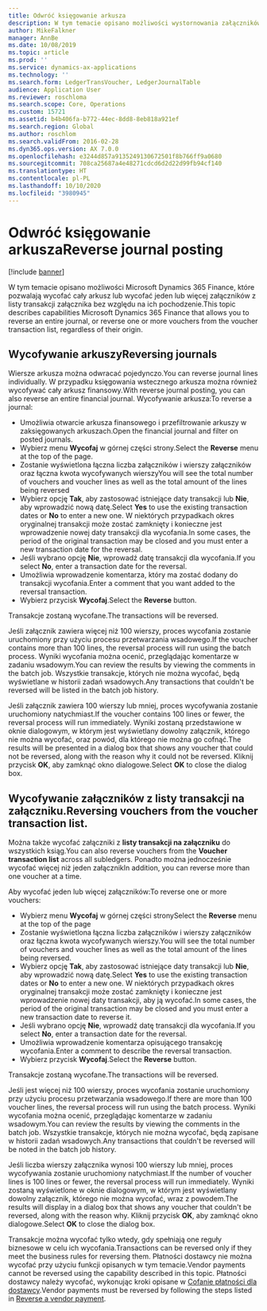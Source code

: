 ```yaml
---
title: Odwróć księgowanie arkusza
description: W tym temacie opisano możliwości wystornowania załączników z listy transakcji na załączniku lub z arkuszy finansowych.
author: MikeFalkner
manager: AnnBe
ms.date: 10/08/2019
ms.topic: article
ms.prod: ''
ms.service: dynamics-ax-applications
ms.technology: ''
ms.search.form: LedgerTransVoucher, LedgerJournalTable
audience: Application User
ms.reviewer: roschloma
ms.search.scope: Core, Operations
ms.custom: 15721
ms.assetid: b4b406fa-b772-44ec-8dd8-8eb818a921ef
ms.search.region: Global
ms.author: roschlom
ms.search.validFrom: 2016-02-28
ms.dyn365.ops.version: AX 7.0.0
ms.openlocfilehash: e3244d857a9135249130672501f8b766ff9a0680
ms.sourcegitcommit: 708ca25687a4e48271cdcd6d2d22d99fb94cf140
ms.translationtype: HT
ms.contentlocale: pl-PL
ms.lasthandoff: 10/10/2020
ms.locfileid: "3980945"
---
```

# <a name="reverse-journal-posting"></a><span data-ttu-id="58ce6-103">Odwróć księgowanie arkusza</span><span class="sxs-lookup"><span data-stu-id="58ce6-103">Reverse journal posting</span></span>

[!include [banner](../includes/banner.md)]

<span data-ttu-id="58ce6-104">W tym temacie opisano możliwości Microsoft Dynamics 365 Finance, które pozwalają wycofać cały arkusz lub wycofać jeden lub więcej załączników z listy transakcji załącznika bez względu na ich pochodzenie.</span><span class="sxs-lookup"><span data-stu-id="58ce6-104">This topic describes capabilities Microsoft Dynamics 365 Finance that allows you to reverse an entire journal, or reverse one or more vouchers from the voucher transaction list, regardless of their origin.</span></span> 

## <a name="reversing-journals"></a><span data-ttu-id="58ce6-105">Wycofywanie arkuszy</span><span class="sxs-lookup"><span data-stu-id="58ce6-105">Reversing journals</span></span>

<span data-ttu-id="58ce6-106">Wiersze arkusza można odwracać pojedynczo.</span><span class="sxs-lookup"><span data-stu-id="58ce6-106">You can reverse journal lines individually.</span></span> <span data-ttu-id="58ce6-107">W przypadku księgowania wstecznego arkusza można również wycofywać cały arkusz finansowy.</span><span class="sxs-lookup"><span data-stu-id="58ce6-107">With reverse journal posting, you can also reverse an entire financial journal.</span></span> <span data-ttu-id="58ce6-108">Wycofywanie arkusza:</span><span class="sxs-lookup"><span data-stu-id="58ce6-108">To reverse a journal:</span></span> 

- <span data-ttu-id="58ce6-109">Umożliwia otwarcie arkusza finansowego i przefiltrowanie arkuszy w zaksięgowanych arkuszach.</span><span class="sxs-lookup"><span data-stu-id="58ce6-109">Open the financial journal and filter on posted journals.</span></span>
- <span data-ttu-id="58ce6-110">Wybierz menu **Wycofaj** w górnej części strony.</span><span class="sxs-lookup"><span data-stu-id="58ce6-110">Select the **Reverse** menu at the top of the page.</span></span>
- <span data-ttu-id="58ce6-111">Zostanie wyświetlona łączna liczba załączników i wierszy załączników oraz łączna kwota wycofywanych wierszy</span><span class="sxs-lookup"><span data-stu-id="58ce6-111">You will see the total number of vouchers and voucher lines as well as the total amount of the lines being reversed</span></span>
- <span data-ttu-id="58ce6-112">Wybierz opcję **Tak**, aby zastosować istniejące daty transakcji lub **Nie**, aby wprowadzić nową datę.</span><span class="sxs-lookup"><span data-stu-id="58ce6-112">Select **Yes** to use the existing transaction dates or **No** to enter a new one.</span></span> <span data-ttu-id="58ce6-113">W niektórych przypadkach okres oryginalnej transakcji może zostać zamknięty i konieczne jest wprowadzenie nowej daty transakcji dla wycofania.</span><span class="sxs-lookup"><span data-stu-id="58ce6-113">In some cases, the period of the original transaction may be closed and you must enter a new transaction date for the reversal.</span></span>
- <span data-ttu-id="58ce6-114">Jeśli wybrano opcję **Nie**, wprowadź datę transakcji dla wycofania.</span><span class="sxs-lookup"><span data-stu-id="58ce6-114">If you select **No**, enter a transaction date for the reversal.</span></span> 
- <span data-ttu-id="58ce6-115">Umożliwia wprowadzenie komentarza, który ma zostać dodany do transakcji wycofania.</span><span class="sxs-lookup"><span data-stu-id="58ce6-115">Enter a comment that you want added to the reversal transaction.</span></span>
- <span data-ttu-id="58ce6-116">Wybierz przycisk **Wycofaj**.</span><span class="sxs-lookup"><span data-stu-id="58ce6-116">Select the **Reverse** button.</span></span>

<span data-ttu-id="58ce6-117">Transakcje zostaną wycofane.</span><span class="sxs-lookup"><span data-stu-id="58ce6-117">The transactions will be reversed.</span></span> 

<span data-ttu-id="58ce6-118">Jeśli załącznik zawiera więcej niż 100 wierszy, proces wycofania zostanie uruchomiony przy użyciu procesu przetwarzania wsadowego.</span><span class="sxs-lookup"><span data-stu-id="58ce6-118">If the voucher contains more than 100 lines, the reversal process will run using the batch process.</span></span> <span data-ttu-id="58ce6-119">Wyniki wycofania można ocenić, przeglądając komentarze w zadaniu wsadowym.</span><span class="sxs-lookup"><span data-stu-id="58ce6-119">You can review the results by viewing the comments in the batch job.</span></span> <span data-ttu-id="58ce6-120">Wszystkie transakcje, których nie można wycofać, będą wyświetlane w historii zadań wsadowych.</span><span class="sxs-lookup"><span data-stu-id="58ce6-120">Any transactions that couldn't be reversed will be listed in the batch job history.</span></span>

<span data-ttu-id="58ce6-121">Jeśli załącznik zawiera 100 wierszy lub mniej, proces wycofywania zostanie uruchomiony natychmiast.</span><span class="sxs-lookup"><span data-stu-id="58ce6-121">If the voucher contains 100 lines or fewer, the reversal process will run immediately.</span></span> <span data-ttu-id="58ce6-122">Wyniki zostaną przedstawione w oknie dialogowym, w którym jest wyświetlany dowolny załącznik, którego nie można wycofać, oraz powód, dla którego nie można go cofnąć.</span><span class="sxs-lookup"><span data-stu-id="58ce6-122">The results will be presented in a dialog box that shows any voucher that could not be reversed, along with the reason why it could not be reversed.</span></span> <span data-ttu-id="58ce6-123">Kliknij przycisk **OK**, aby zamknąć okno dialogowe.</span><span class="sxs-lookup"><span data-stu-id="58ce6-123">Select **OK** to close the dialog box.</span></span>

## <a name="reversing-vouchers-from-the-voucher-transaction-list"></a><span data-ttu-id="58ce6-124">Wycofywanie załączników z listy transakcji na załączniku.</span><span class="sxs-lookup"><span data-stu-id="58ce6-124">Reversing vouchers from the voucher transaction list.</span></span> 

<span data-ttu-id="58ce6-125">Można także wycofać załączniki z **listy transakcji na załączniku** do wszystkich ksiąg.</span><span class="sxs-lookup"><span data-stu-id="58ce6-125">You can also reverse vouchers from the **Voucher transaction list** across all subledgers.</span></span> <span data-ttu-id="58ce6-126">Ponadto można jednocześnie wycofać więcej niż jeden załącznik</span><span class="sxs-lookup"><span data-stu-id="58ce6-126">In addition, you can reverse more than one voucher at a time.</span></span> 

<span data-ttu-id="58ce6-127">Aby wycofać jeden lub więcej załączników:</span><span class="sxs-lookup"><span data-stu-id="58ce6-127">To reverse one or more vouchers:</span></span> 

- <span data-ttu-id="58ce6-128">Wybierz menu **Wycofaj** w górnej części strony</span><span class="sxs-lookup"><span data-stu-id="58ce6-128">Select the **Reverse** menu at the top of the page</span></span>
- <span data-ttu-id="58ce6-129">Zostanie wyświetlona łączna liczba załączników i wierszy załączników oraz łączna kwota wycofywanych wierszy.</span><span class="sxs-lookup"><span data-stu-id="58ce6-129">You will see the total number of vouchers and voucher lines as well as the total amount of the lines being reversed.</span></span>
- <span data-ttu-id="58ce6-130">Wybierz opcję **Tak**, aby zastosować istniejące daty transakcji lub **Nie**, aby wprowadzić nową datę.</span><span class="sxs-lookup"><span data-stu-id="58ce6-130">Select **Yes** to use the existing transaction dates or **No** to enter a new one.</span></span> <span data-ttu-id="58ce6-131">W niektórych przypadkach okres oryginalnej transakcji może zostać zamknięty i konieczne jest wprowadzenie nowej daty transakcji, aby ją wycofać.</span><span class="sxs-lookup"><span data-stu-id="58ce6-131">In some cases, the period of the original transaction may be closed and you must enter a new transaction date to reverse it.</span></span>
- <span data-ttu-id="58ce6-132">Jeśli wybrano opcję **Nie**, wprowadź datę transakcji dla wycofania.</span><span class="sxs-lookup"><span data-stu-id="58ce6-132">If you select **No**, enter a transaction date for the reversal.</span></span> 
- <span data-ttu-id="58ce6-133">Umożliwia wprowadzenie komentarza opisującego transakcję wycofania.</span><span class="sxs-lookup"><span data-stu-id="58ce6-133">Enter a comment to describe the reversal transaction.</span></span>
- <span data-ttu-id="58ce6-134">Wybierz przycisk **Wycofaj**.</span><span class="sxs-lookup"><span data-stu-id="58ce6-134">Select the **Reverse** button.</span></span>

<span data-ttu-id="58ce6-135">Transakcje zostaną wycofane.</span><span class="sxs-lookup"><span data-stu-id="58ce6-135">The transactions will be reversed.</span></span> 

<span data-ttu-id="58ce6-136">Jeśli jest więcej niż 100 wierszy, proces wycofania zostanie uruchomiony przy użyciu procesu przetwarzania wsadowego.</span><span class="sxs-lookup"><span data-stu-id="58ce6-136">If there are more than 100 voucher lines, the reversal process will run using the batch process.</span></span> <span data-ttu-id="58ce6-137">Wyniki wycofania można ocenić, przeglądając komentarze w zadaniu wsadowym.</span><span class="sxs-lookup"><span data-stu-id="58ce6-137">You can review the results by viewing the comments in the batch job.</span></span> <span data-ttu-id="58ce6-138">Wszystkie transakcje, których nie można wycofać, będą zapisane w historii zadań wsadowych.</span><span class="sxs-lookup"><span data-stu-id="58ce6-138">Any transactions that couldn't be reversed will be noted in the batch job history.</span></span>

<span data-ttu-id="58ce6-139">Jeśli liczba wierszy załącznika wynosi 100 wierszy lub mniej, proces wycofywania zostanie uruchomiony natychmiast.</span><span class="sxs-lookup"><span data-stu-id="58ce6-139">If the number of voucher lines is 100 lines or fewer, the reversal process will run immediately.</span></span> <span data-ttu-id="58ce6-140">Wyniki zostaną wyświetlone w oknie dialogowym, w którym jest wyświetlany dowolny załącznik, którego nie można wycofać, wraz z powodem.</span><span class="sxs-lookup"><span data-stu-id="58ce6-140">The results will display in a dialog box that shows any voucher that couldn't be reversed, along with the reason why.</span></span> <span data-ttu-id="58ce6-141">Kliknij przycisk **OK**, aby zamknąć okno dialogowe.</span><span class="sxs-lookup"><span data-stu-id="58ce6-141">Select **OK** to close the dialog box.</span></span>

<span data-ttu-id="58ce6-142">Transakcje można wycofać tylko wtedy, gdy spełniają one reguły biznesowe w celu ich wycofania.</span><span class="sxs-lookup"><span data-stu-id="58ce6-142">Transactions can be reversed only if they meet the business rules for reversing them.</span></span> <span data-ttu-id="58ce6-143">Płatności dostawcy nie można wycofać przy użyciu funkcji opisanych w tym temacie.</span><span class="sxs-lookup"><span data-stu-id="58ce6-143">Vendor payments cannot be reversed using the capability described in this topic.</span></span> <span data-ttu-id="58ce6-144">Płatności dostawcy należy wycofać, wykonując kroki opisane w [Cofanie płatności dla dostawcy](https://docs.microsoft.com/dynamics365/finance/accounts-payable/reverse-vendor-payment).</span><span class="sxs-lookup"><span data-stu-id="58ce6-144">Vendor payments must be reversed by following the steps listed in [Reverse a vendor payment](https://docs.microsoft.com/dynamics365/finance/accounts-payable/reverse-vendor-payment).</span></span>


